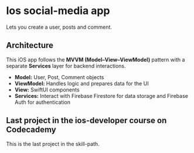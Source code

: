 # Ios social-media app 
Lets you create a user, posts and comment.

## Architecture

This iOS app follows the **MVVM (Model–View–ViewModel)** pattern with a separate **Services** layer for backend interactions.  

- **Model:** User, Post, Comment objects  
- **ViewModel:** Handles logic and prepares data for the UI  
- **View:** SwiftUI components  
- **Services:** Interact with Firebase Firestore for data storage and Firebase Auth for authentication

## Last project in the ios-developer course on Codecademy

This is the last project in the skill-path.